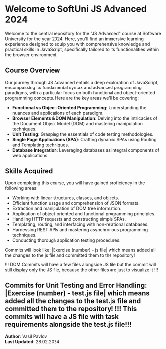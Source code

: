 # Welcome to SoftUni JS Advanced 2024

Welcome to the central repository for the "JS Advanced" course at Software University for the year 2024. Here, you'll find an immersive learning experience designed to equip you with comprehensive knowledge and practical skills in JavaScript, specifically tailored to its functionalities within the browser environment.

## Course Overview

Our journey through JS Advanced entails a deep exploration of JavaScript, encompassing its fundamental syntax and advanced programming paradigms, with a particular focus on both functional and object-oriented programming concepts. Here are the key areas we'll be covering:

- **Functional vs Object-Oriented Programming**: Understanding the nuances and applications of each paradigm.
- **Browser Elements & DOM Manipulation**: Delving into the intricacies of the Document Object Model (DOM) and mastering manipulation techniques.
- **Unit Testing**: Grasping the essentials of code testing methodologies.
- **Single Page Applications (SPA)**: Crafting dynamic SPAs using Routing and Templating techniques.
- **Database Integration**: Leveraging databases as integral components of web applications.

## Skills Acquired

Upon completing this course, you will have gained proficiency in the following areas:

- Working with linear structures, classes, and objects.
- Efficient function usage and comprehension of JSON formats.
- Extraction and manipulation of DOM tree information.
- Application of object-oriented and functional programming principles.
- Handling HTTP requests and constructing simple SPAs.
- Templating, routing, and interfacing with non-relational databases.
- Harnessing REST APIs and mastering asynchronous programming techniques.
- Conducting thorough application testing procedures.

Commits will look like: 
|Exercise (number) - js file| 
which means added all the changes to the js file and committed them to the repository!

!!! DOM Commits will have a few files alongside JS file but the commit will still display 
only the JS file, because the other files are just to visualize it !!!

Commits for Unit Testing and Error Handling:
|Exercise (number) - test.js file|
which means added all the changes to the test.js file and committed them to the repository!
!!! This commits will have a JS file with task requirements alongside the test.js file!!!
---
**Author**: Vasil Pavlov    
**Last Updated**: 28.02.2024
